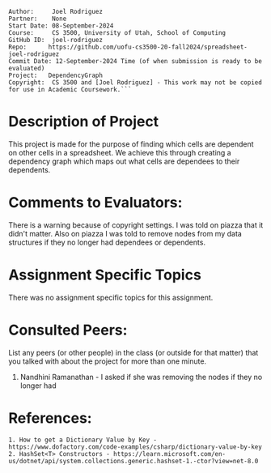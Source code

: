 ﻿```
Author:     Joel Rodriguez
Partner:    None
Start Date: 08-September-2024
Course:     CS 3500, University of Utah, School of Computing
GitHub ID:  joel-rodriguez
Repo:      https://github.com/uofu-cs3500-20-fall2024/spreadsheet-joel-rodriguez
Commit Date: 12-September-2024 Time (of when submission is ready to be evaluated)
Project:   DependencyGraph
Copyright:  CS 3500 and [Joel Rodriguez] - This work may not be copied for use in Academic Coursework.```
```
# Description of Project
This project is made for the purpose of finding which cells are dependent on other cells in a spreadsheet. We achieve this through 
creating a dependency graph which maps out what cells are dependees to their dependents.

# Comments to Evaluators:
There is a warning because of copyright settings. I was told on piazza that it didn't matter. Also on piazza I was told 
to remove nodes from my data structures if they no longer had dependees or dependents.

# Assignment Specific Topics
There was no assignment specific topics for this assignment.

# Consulted Peers:

List any peers (or other people) in the class (or outside for that matter) that you talked with about the project for more than one minute.

1. Nandhini Ramanathan - I asked if she was removing the nodes if they no longer had 

# References:

    1. How to get a Dictionary Value by Key - https://www.dofactory.com/code-examples/csharp/dictionary-value-by-key
    2. HashSet<T> Constructors - https://learn.microsoft.com/en-us/dotnet/api/system.collections.generic.hashset-1.-ctor?view=net-8.0
